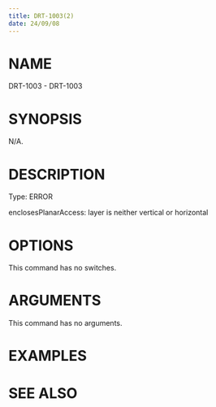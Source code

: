 ```yaml
---
title: DRT-1003(2)
date: 24/09/08
---
```


# NAME

DRT-1003 - DRT-1003

# SYNOPSIS

N/A.

# DESCRIPTION

Type: ERROR

enclosesPlanarAccess: layer is neither vertical or horizontal

# OPTIONS

This command has no switches.

# ARGUMENTS

This command has no arguments.

# EXAMPLES

# SEE ALSO
